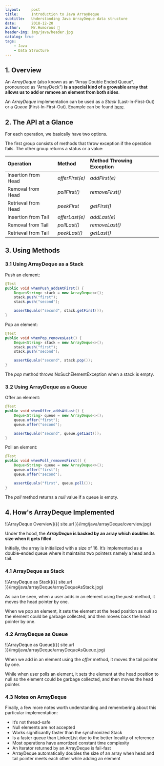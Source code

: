 ```yaml
---
layout:     post
title:      Introduction to Java ArrayDeque
subtitle:   Understanding Java ArrayDeque data structure
date:       2018-12-20
author:     Mr.Humorous 🥘
header-img: img/java/header.jpg
catalog: true
tags:
    - Java
    - Data Structure
---
```


## 1. Overview

An _ArrayDeque_ (also known as an “Array Double Ended Queue”, pronounced as “ArrayDeck”) __is a special kind of a growable array that allows us to add or remove an element from both sides__.

An _ArrayDeque_ implementation can be used as a _Stack_ (Last-In-First-Out) or a _Queue_ (First-In-First-Out). Example can be found [here](https://github.com/eugenp/tutorials/tree/master/core-java-collections).


## 2. The API at a Glance

For each operation, we basically have two options.

The first group consists of methods that throw exception if the operation fails. The other group returns a status or a value:

| Operation | Method | Method Throwing Exception |
| :--- | :--- | :--- |
| Insertion from Head | _offerFirst(e)_ | _addFirst(e)_ |
| Removal from Head | _pollFirst()_ | _removeFirst()_ |
| Retrieval from Head | _peekFirst_ | _getFirst()_ |
| Insertion from Tail | _offerLast(e)_ | _addLast(e)_ |
| Removal from Tail | _pollLast()_ | _removeLast()_ |
| Retrieval from Tail | _peekLast()_ | _getLast()_ |

## 3. Using Methods

### 3.1 Using ArrayDeque as a Stack

Push an element:
```java
@Test
public void whenPush_addsAtFirst() {
    Deque<String> stack = new ArrayDeque<>();
    stack.push("first");
    stack.push("second");

    assertEquals("second", stack.getFirst());
}
```

Pop an element:
```java
@Test
public void whenPop_removesLast() {
    Deque<String> stack = new ArrayDeque<>();
    stack.push("first");
    stack.push("second");

    assertEquals("second", stack.pop());
}
```

The _pop_ method throws NoSuchElementException when a stack is empty.

### 3.2 Using ArrayDeque as a Queue

Offer an element:
```java
@Test
public void whenOffer_addsAtLast() {
    Deque<String> queue = new ArrayDeque<>();
    queue.offer("first");
    queue.offer("second");

    assertEquals("second", queue.getLast());
}
```

Poll an element:
```java
@Test
public void whenPoll_removesFirst() {
    Deque<String> queue = new ArrayDeque<>();
    queue.offer("first");
    queue.offer("second");

    assertEquals("first", queue.poll());
}
```

The _poll_ method returns a _null_ value if a queue is empty.


## 4. How's ArrayDeque Implemented

![ArrayDeque Overview]({{ site.url }}/img/java/arrayDeque/overview.jpg)

Under the hood, the __*ArrayDeque* is backed by an array which doubles its size when it gets filled__.

Initially, the array is initialized with a size of 16. It’s implemented as a double-ended queue where it maintains two pointers namely a head and a tail.

### 4.1 ArrayDeque as Stack

![ArrayDeque as Stack]({{ site.url }}/img/java/arrayDeque/arrayDequeAsStack.jpg)

As can be seen, when a user adds in an element using the _push_ method, it moves the head pointer by one.

When we pop an element, it sets the element at the head position as _null_ so the element could be garbage collected, and then moves back the head pointer by one.


### 4.2 ArrayDeque as Queue

![ArrayDeque as Queue]({{ site.url }}/img/java/arrayDeque/arrayDequeAsQueue.jpg)

When we add in an element using the _offer_ method, it moves the tail pointer by one.

While when user polls an element, it sets the element at the head position to null so the element could be garbage collected, and then moves the head pointer.


### 4.3 Notes on ArrayDeque

Finally, a few more notes worth understanding and remembering about this particular implementation:
- It’s not thread-safe
- Null elements are not accepted
- Works significantly faster than the synchronized Stack
- Is a faster queue than LinkedList due to the better locality of reference
- Most operations have amortized constant time complexity
- An Iterator returned by an ArrayDeque is fail-fast
- ArrayDeque automatically doubles the size of an array when head and tail pointer meets each other while adding an element
